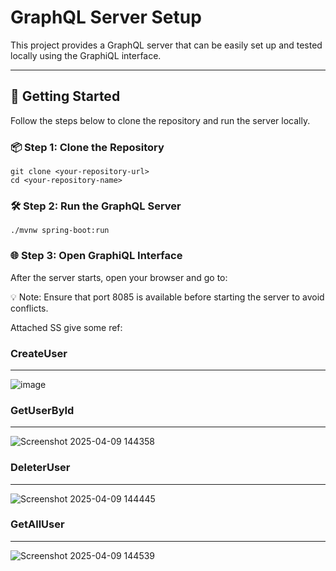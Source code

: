 # GraphQL Server Setup

This project provides a GraphQL server that can be easily set up and tested locally using the GraphiQL interface.

---

## 🚀 Getting Started

Follow the steps below to clone the repository and run the server locally.

### 📦 Step 1: Clone the Repository
```
git clone <your-repository-url>
cd <your-repository-name>
```
### 🛠 Step 2: Run the GraphQL Server
```
./mvnw spring-boot:run
```
### 🌐 Step 3: Open GraphiQL Interface
After the server starts, open your browser and go to:

💡 Note: Ensure that port 8085 is available before starting the server to avoid conflicts.

Attached SS give some ref:
### CreateUser
--------------
![image](https://github.com/user-attachments/assets/166e1739-5fdd-4eda-b697-13f605a5501c)

### GetUserById
----------------
![Screenshot 2025-04-09 144358](https://github.com/user-attachments/assets/13441863-baea-4294-ad70-444c03eebed5)
### DeleterUser
----------------
![Screenshot 2025-04-09 144445](https://github.com/user-attachments/assets/d5b7d025-e6e6-4a01-aa8f-05ea95156d36)
### GetAllUser
---------------
![Screenshot 2025-04-09 144539](https://github.com/user-attachments/assets/8879a43f-1df9-4606-9c50-195771be9617)



